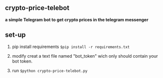 ## crypto-price-telebot
**a simple Telegram bot to get crypto prices in the telegram messenger**

## set-up

 

 1. pip install requirements
    `$pip install -r requirements.txt`
    
  2. modify
	  creat a text file named "bot_token" wich only should contain your bot token.
	  
  3. run
    `$python crypto-price-telebot.py`
